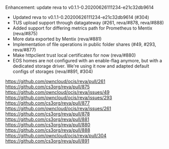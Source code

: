 Enhancement: update reva to v0.1.1-0.20200626111234-e21c32db9614

- Updated reva to v0.1.1-0.20200626111234-e21c32db9614 (#304)
- TUS upload support through datagateway (#261, reva/#878, reva/#888)
- Added support for differing metrics path for Prometheus to Mentix (reva/#875)
- More data exported by Mentix (reva/#881)
- Implementation of file operations in public folder shares (#49, #293, reva/#877)
- Make httpclient trust local certificates for now (reva/#880)
- EOS homes are not configured with an enable-flag anymore, but with a dedicated storage driver.
  We're using it now and adapted default configs of storages (reva/#891, #304)

https://github.com/owncloud/ocis/reva/pull/261
https://github.com/cs3org/reva/pull/875
https://github.com/owncloud/ocis/reva/issues/49
https://github.com/owncloud/ocis/reva/issues/293
https://github.com/cs3org/reva/pull/877
https://github.com/owncloud/ocis/reva/issues/261
https://github.com/cs3org/reva/pull/878
https://github.com/cs3org/reva/pull/881
https://github.com/cs3org/reva/pull/880
https://github.com/cs3org/reva/pull/888
https://github.com/owncloud/ocis/reva/pull/304
https://github.com/cs3org/reva/pull/891
